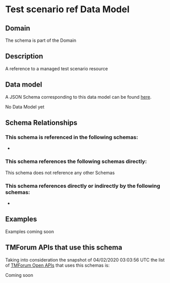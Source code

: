 # Test scenario ref Data Model

## Domain

The  schema is part of the  Domain

## Description

A reference to a managed test scenario resource

## Data model

A JSON Schema corresponding to this data model can be found
[here](https://github.com/tmforum-rand/schemas/blob/candidates/Common/TestScenarioRef.schema.json).

No Data Model yet

## Schema Relationships

### This schema is referenced in the following schemas:

-

### This schema references the following schemas directly:

This schema does not reference any other Schemas

### This schema references directly or indirectly by the following schemas:

-



## Examples

Examples coming soon

## TMForum APIs that use this schema

Taking into consideration the snapshot of 04/02/2020 03:03:56 UTC the list of [TMForum Open APIs](https://www.tmforum.org/open-apis/) that uses this schemas is:

Coming soon